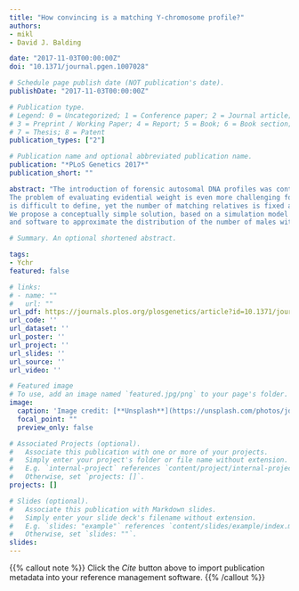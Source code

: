 ```yaml
---
title: "How convincing is a matching Y-chromosome profile?"
authors:
- mikl
- David J. Balding

date: "2017-11-03T00:00:00Z"
doi: "10.1371/journal.pgen.1007028"

# Schedule page publish date (NOT publication's date).
publishDate: "2017-11-03T00:00:00Z"

# Publication type.
# Legend: 0 = Uncategorized; 1 = Conference paper; 2 = Journal article;
# 3 = Preprint / Working Paper; 4 = Report; 5 = Book; 6 = Book section;
# 7 = Thesis; 8 = Patent
publication_types: ["2"]

# Publication name and optional abbreviated publication name.
publication: "*PLoS Genetics 2017*"
publication_short: ""

abstract: "The introduction of forensic autosomal DNA profiles was controversial, but the problems were successfully addressed, and DNA profiling has gone on to revolutionise forensic science. Y-chromosome profiles are valuable when there is a mixture of male-source and female-source DNA, and interest centres on the identity of the male source(s) of the DNA.
The problem of evaluating evidential weight is even more challenging for Y profiles than for autosomal profiles. Numerous approaches have been proposed, but they fail to deal adequately with the fact that men with matching Y-profiles are related in extended patrilineal clans, many of which may not be represented in available databases. The higher mutation rates of modern profiling kits have led to increased discriminatory power but they have also exacerbated the problem of fairly conveying evidential value. Because the relevant population
is difficult to define, yet the number of matching relatives is fixed as population size varies, it is typically infeasible to derive population-based match probabilities relevant to a specific crime.
We propose a conceptually simple solution, based on a simulation model
and software to approximate the distribution of the number of males with a matching Y profile. We show that this distribution is robust to different values for the variance in reproductive success and the population growth rate. We also use importance sampling reweighting to derive the distribution of the number of matching males conditional on a database frequency, finding that this conditioning typically has only a modest impact."

# Summary. An optional shortened abstract.

tags:
- Ychr
featured: false

# links:
# - name: ""
#   url: ""
url_pdf: https://journals.plos.org/plosgenetics/article?id=10.1371/journal.pgen.1007028
url_code: ''
url_dataset: ''
url_poster: ''
url_project: ''
url_slides: ''
url_source: ''
url_video: ''

# Featured image
# To use, add an image named `featured.jpg/png` to your page's folder. 
image:
  caption: 'Image credit: [**Unsplash**](https://unsplash.com/photos/jdD8gXaTZsc)'
  focal_point: ""
  preview_only: false

# Associated Projects (optional).
#   Associate this publication with one or more of your projects.
#   Simply enter your project's folder or file name without extension.
#   E.g. `internal-project` references `content/project/internal-project/index.md`.
#   Otherwise, set `projects: []`.
projects: []

# Slides (optional).
#   Associate this publication with Markdown slides.
#   Simply enter your slide deck's filename without extension.
#   E.g. `slides: "example"` references `content/slides/example/index.md`.
#   Otherwise, set `slides: ""`.
slides:
---
```


{{% callout note %}}
Click the *Cite* button above to import publication metadata into your reference management software.
{{% /callout %}}

